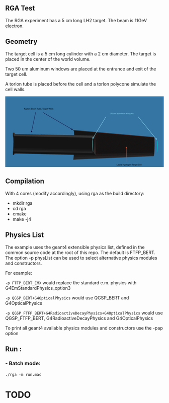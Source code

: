 ## RGA Test

The RGA experiment has a 5 cm long LH2 target. The beam is 11GeV electron.


## Geometry

The target cell is a 5 cm long cylinder with a 2 cm diameter. 
The target is placed in the center of the world volume. 

Two 50 um aluminum windows are placed at the entrance and exit of the target cell.

A torlon tube is placed before the cell and a torlon polycone simulate the cell walls.


![RGA](rga_description.png)


## Compilation

With 4 cores (modify accordingly), using rga as the build directory:

- mkdir rga
- cd rga
- cmake <path to geant4 rga source code>
- make -j4


## Physics List

The example uses the geant4 extensible physics list, defined in the common source code at the root of this repo. 
The default is FTFP_BERT.
The option -p physList can be used to select alternative physics modules and constructors.

For example:

`-p FTFP_BERT_EMX`  would replace the standard e.m. physics with G4EmStandardPhysics_option3

`-p QGSP_BERT+G4OpticalPhysics` would use QGSP_BERT and G4OpticalPhysics

`-p QGSP_FTFP_BERT+G4RadioactiveDecayPhysics+G4OpticalPhysics` would use QGSP_FTFP_BERT, G4RadioactiveDecayPhysics and G4OpticalPhysics


To print all geant4 available physics modules and constructors use the -pap option
 
## Run :

### - Batch mode:

`./rga -m run.mac`



# TODO
